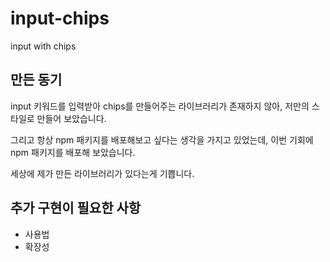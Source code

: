 # input-chips
input with chips

## 만든 동기
input 키워드를 입력받아 chips를 만들어주는 라이브러리가 존재하지 않아, 저만의 스타일로 만들어 보았습니다. 

그리고 항상 npm 패키지를 배포해보고 싶다는 생각을 가지고 있었는데, 이번 기회에 npm 패키지를 배포해 보았습니다. 

세상에 제가 만든 라이브러리가 있다는게 기쁩니다. 

## 추가 구현이 필요한 사항

- 사용법
- 확장성